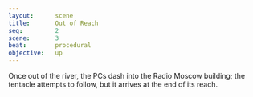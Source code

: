 ```yaml
---
layout:      scene
title:       Out of Reach
seq:         2
scene:       3
beat:        procedural
objective:   up
---
```



Once out of the river, the PCs dash into the Radio Moscow building; the tentacle attempts to follow,
but it arrives at the end of its reach.  



















